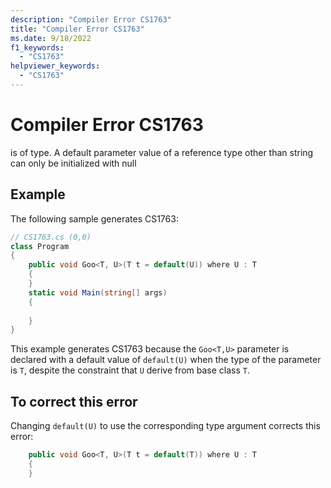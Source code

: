 ```yaml
---
description: "Compiler Error CS1763"
title: "Compiler Error CS1763"
ms.date: 9/18/2022
f1_keywords:
  - "CS1763"
helpviewer_keywords:
  - "CS1763"
---
```

# Compiler Error CS1763

is of type. A default parameter value of a reference type other than string can only be initialized with null

## Example

 The following sample generates CS1763:

```csharp
// CS1763.cs (0,0)
class Program
{
    public void Goo<T, U>(T t = default(U)) where U : T
    {
    }
    static void Main(string[] args)
    {
        
    }
}
```

This example generates CS1763 because the `Goo<T,U>` parameter is declared with a default value of `default(U)` when the type of the parameter is `T`, despite the constraint that `U` derive from base class `T`.  

## To correct this error

Changing `default(U)` to use the corresponding type argument corrects this error:

```csharp
    public void Goo<T, U>(T t = default(T)) where U : T
    {
    }
```
